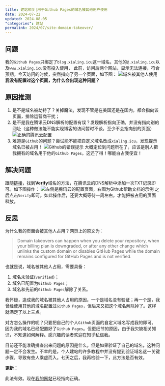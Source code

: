 ```yaml
---
title: 建站相关|用于Github Pages的域名被其他用户使用
date: 2024-07-22
updated: 2024-08-05
"categories": 建站
permalink: 2024/07/site-domain-takeover/
---
```


## 问题

我的`Github Pages`只绑定了`blog.xialing.icu`这一域名，其他的`@.xialing.icu`以及`www.xialing.icu`没有投入使用，
此前，访问后两个网站，显示无法连接，符合预期。今天访问的时候，突然指向了另一个页面，如下图：
![域名被其他人使用](https://static.xialing.icu/img/202407221744765.webp)
**我没有配置过这个页面，为什么会出现这种问题？**

## 原因推测

1. 是不是域名被劫持了？关掉魔法，发现不管是在美国还是在国内，都会指向该页面，排除运营商干扰；
2. 是不是我在腾讯云DNS解析的配置有误？发现解析指向正确，并没有指向别的网址（这种做法能不能实现博客的访问暂时不谈，至少不会指向别的页面）
![正确的腾讯云配置](https://static.xialing.icu/img/202407221748647.webp)
3. 难道是`Github`的问题？尝试能不能把自定义域名改成`xialing.icu`，发现提示域名已被占用！
![Github的错误提示](https://static.xialing.icu/img/202407221751433.webp)
大概定位到问题所在了，应该是别人把我拥有的域名用于他的`Github Pages`。这还了得！哪能白占我便宜！

## 解决问题

跟随[链接](https://docs.github.com/pages/configuring-a-custom-domain-for-your-github-pages-site/verifying-your-custom-domain-for-github-pages)，找到**Verify**域名的方法，在腾讯云的DNS解析中添加一次TXT记录即可。如下图操作：
![左侧是腾讯云的配置页面，右图为Github帮助文档的示例](https://static.xialing.icu/img/202407221806495.webp)
之后点击`Verify`即可。如此操作后，还要大概等待一周左右，才能把被占用的页面释放。

## 反思

为什么我的页面会被其他人占用？网页上的原文为：
>Domain takeovers can happen when you delete your repository, when your billing plan is downgraded, or after any other change which unlinks the custom domain or disables GitHub Pages while the domain remains configured for GitHub Pages and is not verified.

也就是说，域名被其他人占用，需要具备：

1. 域名未验证(`verified`)；
2. 域名已配置为`Github Pages`；
3. 域名和先前的`Github Pages`解除了关系。

我怀疑，造成我的域名被其他人占用的原因，一个是域名没有验证；再一个是，我曾经使用其他的域名配置过`Github Pages`，但后来又把这个域名解除掉了。这样就满足了以上三点。

对方怎么操作的呢？只要把自己的个人`Github`页面的自定义域名写成我的即可。因为我的域名已经配置好了`Github Pages`。但更细节的原因，由于我欠缺相关知识，不知道如何解释。感兴趣的读者欢迎在知乎私信我。

目前还不能准确排查出来问题的原因是什么，但是如果验证了自己的域名，这种问题一定不会发生。不幸的是，个人建站的许多教程中并没有提到验证域名这一关键步骤，导致有些人乘虚而入。七天之后，我再检验一下，此方法是否有效。

**更新：**

此法有效。现在[我的网站](https://xialing.icu)已经指向正确。